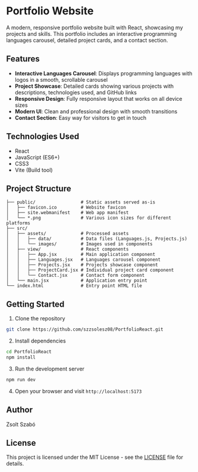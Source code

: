 # Portfolio Website

A modern, responsive portfolio website built with React, showcasing my projects and skills. This portfolio includes an interactive programming languages carousel, detailed project cards, and a contact section.

## Features

- **Interactive Languages Carousel**: Displays programming languages with logos in a smooth, scrollable carousel
- **Project Showcase**: Detailed cards showing various projects with descriptions, technologies used, and GitHub links
- **Responsive Design**: Fully responsive layout that works on all device sizes
- **Modern UI**: Clean and professional design with smooth transitions
- **Contact Section**: Easy way for visitors to get in touch

## Technologies Used

- React
- JavaScript (ES6+)
- CSS3
- Vite (Build tool)

## Project Structure

```
├── public/                 # Static assets served as-is
│   ├── favicon.ico         # Website favicon
│   ├── site.webmanifest    # Web app manifest
│   └── *.png               # Various icon sizes for different platforms
├── src/
│   ├── assets/             # Processed assets
│   │   ├── data/           # Data files (Languages.js, Projects.js)
│   │   └── images/         # Images used in components
│   ├── view/               # React components
│   │   ├── App.jsx         # Main application component
│   │   ├── Languages.jsx   # Languages carousel component
│   │   ├── Projects.jsx    # Projects showcase component
│   │   ├── ProjectCard.jsx # Individual project card component
│   │   └── Contact.jsx     # Contact form component
│   └── main.jsx            # Application entry point
└── index.html              # Entry point HTML file
```

## Getting Started

1. Clone the repository
```bash
git clone https://github.com/szzsolesz08/PortfolioReact.git
```

2. Install dependencies
```bash
cd PortfolioReact
npm install
```

3. Run the development server
```bash
npm run dev
```

4. Open your browser and visit `http://localhost:5173`

## Author

Zsolt Szabó

## License

This project is licensed under the MIT License - see the [LICENSE](LICENSE) file for details.